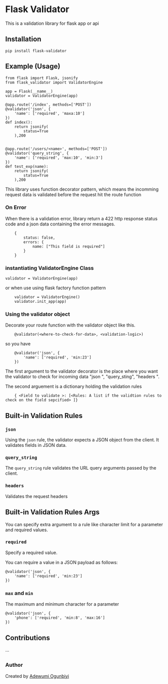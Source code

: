 # Flask Validator

This is a validation library for flask app or api

## Installation

`pip install flask-validator`

## Example (Usage)
```
from flask import Flask, jsonify
from flask_validator import ValidatorEngine

app = Flask(__name__)
validator = ValidatorEngine(app)

@app.route('/index', methods=['POST'])
@validator('json', {
    'name': ['required', 'maxa:10']
})
def index():
    return jsonify(
        status=True
    ),200


@app.route('/users/<name>', methods=['POST'])
@validator('query_string', {
    'name': ['required', 'max:10', 'min:3']
})
def test_exp(name):
    return jsonify(
        status=True
    ),200
```

This library uses function decorator pattern, which means the incomming request data is validated before 
the request hit the route function 

### On Error
When there is a validation error, library return a 422 http response status code and a json data containing the error messages.
```
    {
        status: false,
        errors: {
            name: ["This field is required"]
        }
    }
```

### instantiating  ValidatorEngine Class
`validator = ValidatorEngine(app)`

or when use using flask factory function pattern

```
    validator = ValidatorEngine()
    validator.init_app(app)
```

###  Using the validator object
Decorate your route function with the validator object like this.
```
    @validator(<where-to-check-for-data>, <validation-logic>)
```

so you have 
```
    @validator('json', {
        'name': ['required', 'min:23']
    })
```

The first argument to the validator decorator is the place where you want the validator to check for incoming data
"json <Data coming from post request>", "query_sting<Data coming from the route url>", "headers <Incoming headers>".

The second arguement is a dictionary holding the validation rules 
```
    { <Field to validate >: [<Rules: A list if the validtion rules to check on the field sepcified> ]}
```

## Built-in Validation Rules

### `json`

Using the `json` rule, the validator expects a JSON object from the client. It validates fields in JSON data.

### `query_string`
The `query_string` rule validates the URL query arguments passed by the client.

### `headers`
Validates the request headers

## Built-in Validation Rules Args
You can specify extra argument to a rule like character limit for a parameter and required values.

### `required`
Specify a required value. 

You can require a value in a JSON payload as follows:
```
@validator('json', {
    'name': ['required', 'min:23']
})
```

### `max` and `min`
The maximum and minimum character for a parameter
```
@validator('json', {
    'phone': ['required', 'min:8', 'max:16']
})
```

## Contributions
...
## 


### Author
Created by [Adewumi Ogunbiyi](https://github.com/adekoder)
